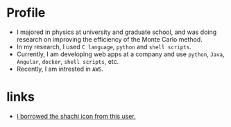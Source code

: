 # Profile
- I majored in physics at university and graduate school, and was doing research on improving the efficiency of the Monte Carlo method.
- In my research, I used `C language`, `python` and `shell scripts`.
- Currently, I am developing web apps at a company and use `python`, `Java`, `Angular`, `docker`, `shell scripts`, etc.
- Recently, I am intrested in `AWS`.
# links
- [I borrowed the shachi icon from this user.](https://twitter.com/susutouka/status/1289158197798830080)
